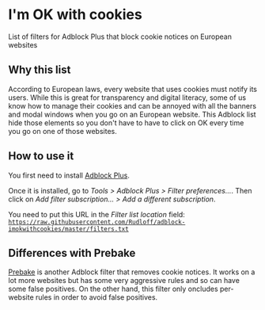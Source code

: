 # I'm OK with cookies

List of filters for Adblock Plus that block cookie notices on European websites

## Why this list

According to European laws, every website that uses cookies must notify its users.
While this is great for transparency and digital literacy, some of us know how to manage their cookies and can be annoyed with all the banners and modal windows when you go on an European website.
This Adblock list hide those elements so you don't have to have to click on OK every time you go on one of those websites.

## How to use it

You first need to install [Adblock Plus](https://adblockplus.org/).

Once it is installed, go to *Tools > Adblock Plus > Filter preferences…*. Then click on *Add filter subscription… > Add a different subscription*.

You need to put this URL in the *Filter list location* field:
[```https://raw.githubusercontent.com/Rudloff/adblock-imokwithcookies/master/filters.txt```](https://raw.githubusercontent.com/Rudloff/adblock-imokwithcookies/master/filters.txt)

## Differences with Prebake

[Prebake](http://prebake.eu/) is another Adblock filter that removes cookie notices.
It works on a lot more websites but has some very aggressive rules and so can have some false positives.
On the other hand, this filter only oncludes per-website rules in order to avoid false positives.

